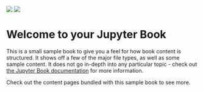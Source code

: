 ![](https://img.shields.io/github/last-commit/marcdumon/marcdumon.github.io) ![](https://img.shields.io/github/stars/marcdumon/marcdumon.github.io?style=social)

# Welcome to your Jupyter Book


This is a small sample book to give you a feel for how book content is
structured.
It shows off a few of the major file types, as well as some sample content.
It does not go in-depth into any particular topic - check out [the Jupyter Book documentation](https://jupyterbook.org) for more information.

Check out the content pages bundled with this sample book to see more.

```{tableofcontents}
```
